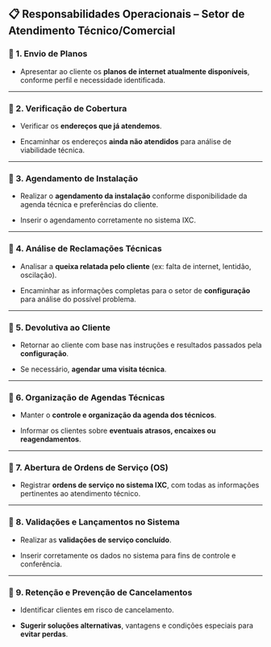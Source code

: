 ## 📋 **Responsabilidades Operacionais – Setor de Atendimento Técnico/Comercial**

### 🔹 1. Envio de Planos

- Apresentar ao cliente os **planos de internet atualmente disponíveis**, conforme perfil e necessidade identificada.
    

---

### 🔹 2. Verificação de Cobertura

- Verificar os **endereços que já atendemos**.
    
- Encaminhar os endereços **ainda não atendidos** para análise de viabilidade técnica.
    

---

### 🔹 3. Agendamento de Instalação

- Realizar o **agendamento da instalação** conforme disponibilidade da agenda técnica e preferências do cliente.
    
- Inserir o agendamento corretamente no sistema IXC.
    

---

### 🔹 4. Análise de Reclamações Técnicas

- Analisar a **queixa relatada pelo cliente** (ex: falta de internet, lentidão, oscilação).
    
- Encaminhar as informações completas para o setor de **configuração** para análise do possível problema.
    

---

### 🔹 5. Devolutiva ao Cliente

- Retornar ao cliente com base nas instruções e resultados passados pela **configuração**.
    
- Se necessário, **agendar uma visita técnica**.
    

---

### 🔹 6. Organização de Agendas Técnicas

- Manter o **controle e organização da agenda dos técnicos**.
    
- Informar os clientes sobre **eventuais atrasos, encaixes ou reagendamentos**.
    

---

### 🔹 7. Abertura de Ordens de Serviço (OS)

- Registrar **ordens de serviço no sistema IXC**, com todas as informações pertinentes ao atendimento técnico.
    

---

### 🔹 8. Validações e Lançamentos no Sistema

- Realizar as **validações de serviço concluído**.
    
- Inserir corretamente os dados no sistema para fins de controle e conferência.
    

---

### 🔹 9. Retenção e Prevenção de Cancelamentos

- Identificar clientes em risco de cancelamento.
    
- **Sugerir soluções alternativas**, vantagens e condições especiais para **evitar perdas**.